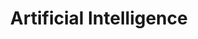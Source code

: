 ---
title: "Artificial Intelligence"

categories: ['']

tags: ['Artificial', 'Intelligence']

arwords: 'الذكاء الاصطناعي'

arexps: []

enwords: ['Artificial Intelligence']

enexps: []

arlexicons: 'ذ'

enlexicons: 'A'

authors: ['Ruqayya Roshdy']

translators: ['']

citations: 'العربية والذكاء الاصطناعي'

sources: 'مركز الملك عبدالله بن عبدالعزيز الدولي لخدمة اللغة العربية'

word: "true"

slug: ""
---